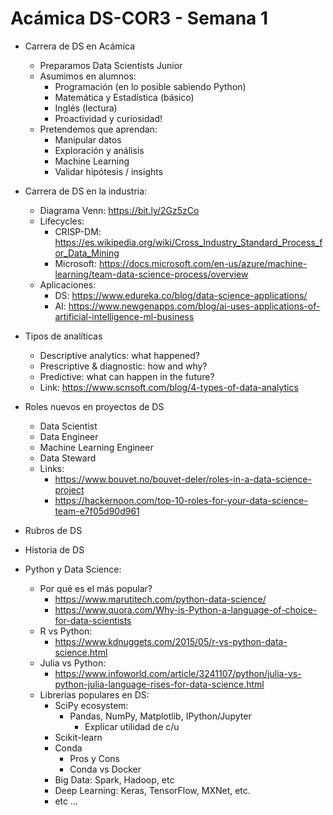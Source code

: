 Acámica DS-COR3 - Semana 1
==========================

- Carrera de DS en Acámica
  - Preparamos Data Scientists Junior
  - Asumimos en alumnos:
    - Programación (en lo posible sabiendo Python)
    - Matemática y Estadística (básico)
    - Inglés (lectura)
    - Proactividad y curiosidad!
  - Pretendemos que aprendan:
    - Manipular datos
    - Exploración y análisis
    - Machine Learning
    - Validar hipótesis / insights

- Carrera de DS en la industria:
  - Diagrama Venn: https://bit.ly/2Gz5zCo
  - Lifecycles:
    - CRISP-DM: https://es.wikipedia.org/wiki/Cross_Industry_Standard_Process_for_Data_Mining
    - Microsoft: https://docs.microsoft.com/en-us/azure/machine-learning/team-data-science-process/overview
  - Aplicaciones:
    - DS: https://www.edureka.co/blog/data-science-applications/
    - AI: https://www.newgenapps.com/blog/ai-uses-applications-of-artificial-intelligence-ml-business

- Tipos de analíticas
  - Descriptive analytics: what happened?
  - Prescriptive & diagnostic: how and why?
  - Predictive: what can happen in the future?
  - Link: https://www.scnsoft.com/blog/4-types-of-data-analytics

- Roles nuevos en proyectos de DS
  - Data Scientist
  - Data Engineer
  - Machine Learning Engineer
  - Data Steward
  - Links:
    - https://www.bouvet.no/bouvet-deler/roles-in-a-data-science-project
    - https://hackernoon.com/top-10-roles-for-your-data-science-team-e7f05d90d961

- Rubros de DS

- Historia de DS

- Python y Data Science:
  - Por qué es el más popular?
    - https://www.marutitech.com/python-data-science/
    - https://www.quora.com/Why-is-Python-a-language-of-choice-for-data-scientists
  - R vs Python:
    - https://www.kdnuggets.com/2015/05/r-vs-python-data-science.html
  - Julia vs Python:
    - https://www.infoworld.com/article/3241107/python/julia-vs-python-julia-language-rises-for-data-science.html
  - Librerías populares en DS:
    - SciPy ecosystem:
      - Pandas, NumPy, Matplotlib, IPython/Jupyter
        - Explicar utilidad de c/u
    - Scikit-learn
    - Conda
      - Pros y Cons
      - Conda vs Docker
    - Big Data: Spark, Hadoop, etc
    - Deep Learning: Keras, TensorFlow, MXNet, etc.
    - etc ...
